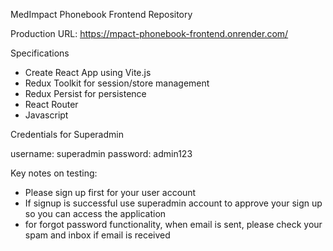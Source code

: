 MedImpact Phonebook Frontend Repository

Production URL: https://mpact-phonebook-frontend.onrender.com/

Specifications

- Create React App using Vite.js
- Redux Toolkit for session/store management
- Redux Persist for persistence
- React Router
- Javascript 

Credentials for Superadmin

username: superadmin
password: admin123

Key notes on testing:

- Please sign up first for your user account 
- If signup is successful use superadmin account to approve your sign up so you can access the application
- for forgot password functionality, when email is sent, please check your spam and inbox if email is received 

